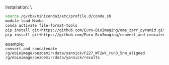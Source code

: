 Installation: \
```bash
source /g/cba/miniconda3/etc/profile.d/conda.sh 
module load Mamba 
conda activate file-format-tools 
pip install git+https://github.com/Euro-BioImaging/ome_zarr_pyramid.git@slurm
pip install git+https://github.com/Euro-BioImaging/convert_and_concatenate.git
```
example: \
`convert_and_concatenate /g/ebioimage/oezdemir/data/yannick/F227_WT2wk_run3_5nm_aligned /g/ebioimage/oezdemir/data/yannick/results`
